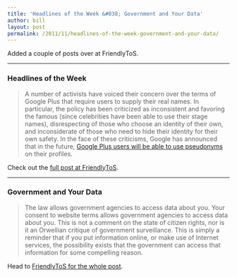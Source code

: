 ```yaml
---
title: 'Headlines of the Week &#038; Government and Your Data'
author: bill
layout: post
permalink: /2011/11/headlines-of-the-week-government-and-your-data/
---
```

Added a couple of posts over at FriendlyToS.

* * *

### Headlines of the Week

> A number of activists have voiced their concern over the terms of Google Plus
> that require users to supply their real names. In particular, the policy has
> been criticized as inconsistent and favoring the famous (since celebrities
> have been able to use their stage names), disrespecting of those who choose
> an identity of their own, and inconsiderate of those who need to hide their
> identity for their own safety. In the face of these criticisms, Google has
> announced that in the future, [Google Plus users will be able to use pseudonyms][1]
> on their profiles.

Check out the [full post at FriendlyToS][2].

* * *

### Government and Your Data

> The law allows government agencies to access data about you. Your consent to
> website terms allows government agencies to access data about you. This is
> not a comment on the state of citizen rights, nor is it an Orwellian critique
> of government surveillance. This is simply a reminder that if you put
> information online, or make use of Internet services, the possibility exists
> that the government can access that information for some compelling reason.

Head to [FriendlyToS for the whole post](http://blog.friendlytos.org/?p=54).

 [1]: http://arstechnica.com/tech-policy/news/2011/10/google-shifts-stance-on-google-anonymity-will-support-pseudonyms.ars
 [2]: http://blog.friendlytos.org/?p=47
